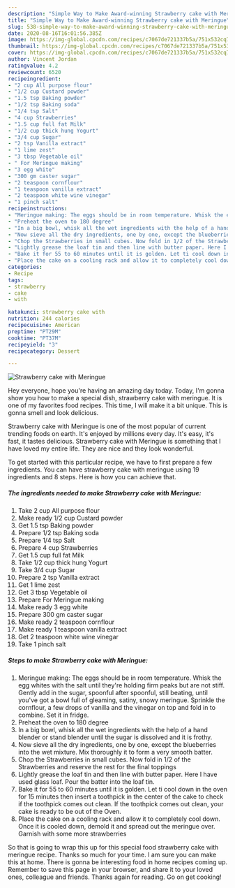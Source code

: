 ```yaml
---
description: "Simple Way to Make Award-winning Strawberry cake with Meringue"
title: "Simple Way to Make Award-winning Strawberry cake with Meringue"
slug: 538-simple-way-to-make-award-winning-strawberry-cake-with-meringue
date: 2020-08-16T16:01:56.385Z
image: https://img-global.cpcdn.com/recipes/c7067de721337b5a/751x532cq70/strawberry-cake-with-meringue-recipe-main-photo.jpg
thumbnail: https://img-global.cpcdn.com/recipes/c7067de721337b5a/751x532cq70/strawberry-cake-with-meringue-recipe-main-photo.jpg
cover: https://img-global.cpcdn.com/recipes/c7067de721337b5a/751x532cq70/strawberry-cake-with-meringue-recipe-main-photo.jpg
author: Vincent Jordan
ratingvalue: 4.2
reviewcount: 6520
recipeingredient:
- "2 cup All purpose flour"
- "1/2 cup Custard powder"
- "1.5 tsp Baking powder"
- "1/2 tsp Baking soda"
- "1/4 tsp Salt"
- "4 cup Strawberries"
- "1.5 cup full fat Milk"
- "1/2 cup thick hung Yogurt"
- "3/4 cup Sugar"
- "2 tsp Vanilla extract"
- "1 lime zest"
- "3 tbsp Vegetable oil"
- " For Meringue making"
- "3 egg white"
- "300 gm caster sugar"
- "2 teaspoon cornflour"
- "1 teaspoon vanilla extract"
- "2 teaspoon white wine vinegar"
- "1 pinch salt"
recipeinstructions:
- "Meringue making: The eggs should be in room temperature. Whisk the egg whites with the salt until they&#39;re holding firm peaks but are not stiff. Gently add in the sugar, spoonful after spoonful, still beating, until you&#39;ve got a bowl full of gleaming, satiny, snowy meringue. Sprinkle the cornflour, a few drops of vanilla and the vinegar on top and fold in to combine. Set it in fridge."
- "Preheat the oven to 180 degree"
- "In a big bowl, whisk all the wet ingredients with the help of a hand blender or stand blender until the sugar is dissolved and it is frothy."
- "Now sieve all the dry ingredients, one by one, except the blueberries into the wet mixture. Mix thoroughly it to form a very smooth batter."
- "Chop the Strawberries in small cubes. Now fold in 1/2 of the Strawberries and reserve the rest for the final toppings"
- "Lightly grease the loaf tin and then line with butter paper. Here I have used glass loaf. Pour the batter into the loaf tin."
- "Bake it for 55 to 60 minutes until it is golden. Let ti cool down in the oven for 15 minutes then insert a toothpick in the center of the cake to check if the toothpick comes out clean. If the toothpick comes out clean, your cake is ready to be out of the Oven."
- "Place the cake on a cooling rack and allow it to completely cool down. Once it is cooled down, demold it and spread out the meringue over. Garnish with some more strawberries"
categories:
- Recipe
tags:
- strawberry
- cake
- with

katakunci: strawberry cake with 
nutrition: 244 calories
recipecuisine: American
preptime: "PT29M"
cooktime: "PT37M"
recipeyield: "3"
recipecategory: Dessert

---
```



![Strawberry cake with Meringue](https://img-global.cpcdn.com/recipes/c7067de721337b5a/751x532cq70/strawberry-cake-with-meringue-recipe-main-photo.jpg)

Hey everyone, hope you're having an amazing day today. Today, I'm gonna show you how to make a special dish, strawberry cake with meringue. It is one of my favorites food recipes. This time, I will make it a bit unique. This is gonna smell and look delicious.



Strawberry cake with Meringue is one of the most popular of current trending foods on earth. It's enjoyed by millions every day. It's easy, it's fast, it tastes delicious. Strawberry cake with Meringue is something that I have loved my entire life. They are nice and they look wonderful.


To get started with this particular recipe, we have to first prepare a few ingredients. You can have strawberry cake with meringue using 19 ingredients and 8 steps. Here is how you can achieve that.

<!--inarticleads1-->

##### The ingredients needed to make Strawberry cake with Meringue:

1. Take 2 cup All purpose flour
1. Make ready 1/2 cup Custard powder
1. Get 1.5 tsp Baking powder
1. Prepare 1/2 tsp Baking soda
1. Prepare 1/4 tsp Salt
1. Prepare 4 cup Strawberries
1. Get 1.5 cup full fat Milk
1. Take 1/2 cup thick hung Yogurt
1. Take 3/4 cup Sugar
1. Prepare 2 tsp Vanilla extract
1. Get 1 lime zest
1. Get 3 tbsp Vegetable oil
1. Prepare  For Meringue making
1. Make ready 3 egg white
1. Prepare 300 gm caster sugar
1. Make ready 2 teaspoon cornflour
1. Make ready 1 teaspoon vanilla extract
1. Get 2 teaspoon white wine vinegar
1. Take 1 pinch salt




<!--inarticleads2-->

##### Steps to make Strawberry cake with Meringue:

1. Meringue making: The eggs should be in room temperature. Whisk the egg whites with the salt until they&#39;re holding firm peaks but are not stiff. Gently add in the sugar, spoonful after spoonful, still beating, until you&#39;ve got a bowl full of gleaming, satiny, snowy meringue. Sprinkle the cornflour, a few drops of vanilla and the vinegar on top and fold in to combine. Set it in fridge.
1. Preheat the oven to 180 degree
1. In a big bowl, whisk all the wet ingredients with the help of a hand blender or stand blender until the sugar is dissolved and it is frothy.
1. Now sieve all the dry ingredients, one by one, except the blueberries into the wet mixture. Mix thoroughly it to form a very smooth batter.
1. Chop the Strawberries in small cubes. Now fold in 1/2 of the Strawberries and reserve the rest for the final toppings
1. Lightly grease the loaf tin and then line with butter paper. Here I have used glass loaf. Pour the batter into the loaf tin.
1. Bake it for 55 to 60 minutes until it is golden. Let ti cool down in the oven for 15 minutes then insert a toothpick in the center of the cake to check if the toothpick comes out clean. If the toothpick comes out clean, your cake is ready to be out of the Oven.
1. Place the cake on a cooling rack and allow it to completely cool down. Once it is cooled down, demold it and spread out the meringue over. Garnish with some more strawberries




So that is going to wrap this up for this special food strawberry cake with meringue recipe. Thanks so much for your time. I am sure you can make this at home. There is gonna be interesting food in home recipes coming up. Remember to save this page in your browser, and share it to your loved ones, colleague and friends. Thanks again for reading. Go on get cooking!
